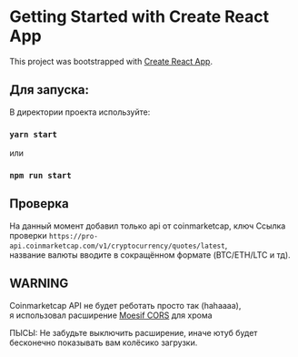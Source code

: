 # Getting Started with Create React App <br/>

This project was bootstrapped with [Create React App](https://github.com/facebook/create-react-app).<br/>

## Для запуска:<br/>

В директории проекта используйте:<br/>

### `yarn start` <br/>

или <br/>

### `npm run start` <br/>

## Проверка

На данный момент добавил только api от coinmarketcap, ключ
Ссылка проверки `https://pro-api.coinmarketcap.com/v1/cryptocurrency/quotes/latest`, <br/>
название валюты вводите в сокращённом формате (BTC/ETH/LTC и тд).

## WARNING

Coinmarketcap API не будет реботать просто так (hahaaaa),<br/>
я использовал расширение [Moesif CORS](https://chrome.google.com/webstore/detail/moesif-origin-cors-change/digfbfaphojjndkpccljibejjbppifbc) для хрома <br/>

ПЫСЫ: Не забудьте выключить расширение, иначе ютуб будет бесконечно показывать вам колёсико загрузки.
